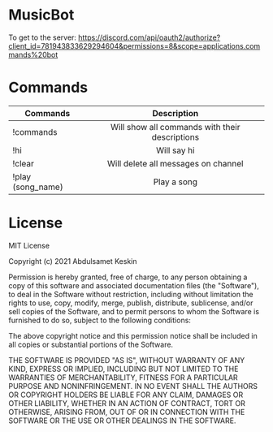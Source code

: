# MusicBot
To get to the server:   <https://discord.com/api/oauth2/authorize?client_id=781943833629294604&permissions=8&scope=applications.commands%20bot>
# Commands
| Commands               | Description                                                                  |
| -------------          |:-------------:                                                               |
| !commands                  | Will show all commands with their descriptions                                        |
| !hi                    | Will say hi                                                                | 
| !clear                 | Will delete all messages on channel                                                    | 
| !play (song_name)     | Play a song        |

# License
MIT License

Copyright (c) 2021 Abdulsamet Keskin

Permission is hereby granted, free of charge, to any person obtaining a copy
of this software and associated documentation files (the "Software"), to deal
in the Software without restriction, including without limitation the rights
to use, copy, modify, merge, publish, distribute, sublicense, and/or sell
copies of the Software, and to permit persons to whom the Software is
furnished to do so, subject to the following conditions:

The above copyright notice and this permission notice shall be included in all
copies or substantial portions of the Software.

THE SOFTWARE IS PROVIDED "AS IS", WITHOUT WARRANTY OF ANY KIND, EXPRESS OR
IMPLIED, INCLUDING BUT NOT LIMITED TO THE WARRANTIES OF MERCHANTABILITY,
FITNESS FOR A PARTICULAR PURPOSE AND NONINFRINGEMENT. IN NO EVENT SHALL THE
AUTHORS OR COPYRIGHT HOLDERS BE LIABLE FOR ANY CLAIM, DAMAGES OR OTHER
LIABILITY, WHETHER IN AN ACTION OF CONTRACT, TORT OR OTHERWISE, ARISING FROM,
OUT OF OR IN CONNECTION WITH THE SOFTWARE OR THE USE OR OTHER DEALINGS IN THE
SOFTWARE.
